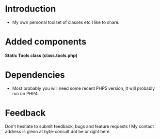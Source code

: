 Introduction
============
 - My own personal toolset of classes etc I like to share.

Added components
================

#### Static Tools class (class.tools.php)

Dependencies
============
 - Most probably you will need some recent PHP5 version, It will probably run on PHP4.

Feedback
========

Don't hesitate to submit feedback, bugs and feature requests ! My contact address is glenn at byte-consult dot be or right here.
